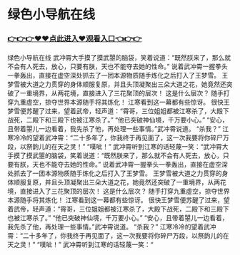 # 绿色小导航在线

### <a href="https://github.com/xinfue/dunp/issues/2">👉👉👉♥♥点此进入♥观看入口👈👉👉</a>

绿色小导航在线
武冲霄大手摸了摸武曌的脑袋，笑着说道：“既然朕来了，那么就不会有人死去，放心，只要有朕，天也不能夺去她的性命。”
    说着武冲霄一握拳头一拳轰出，直接在虚空深处抓去了一团本源物质随手炼化之后打入了王梦雪。
    王梦雪被大道之力贯穿的身体顺服复原，并且头顶凝聚出三朵大道之花，她竟然还突破了一重境界，从两花境，直接进入了三花聚顶的层次！
    这是什么层次？
    随手打穿九重虚空，掠夺世界本源随手将其炼化！
    江寒看到这一幕都有些惊讶。
    很快王梦雪便苏醒了过来，望着武帝，轻声道：“霄哥，三位姐姐都被江寒杀了，大殿下战死，二殿下和三殿下也被江寒杀了。”
    “他已突破神仙境，千万要小心。”
    “安心，且带着曌儿一边看着，我先杀了他，再处理一些事情。”武冲霄说道。
    “杀我？”
    江寒冷冷的望着武冲霄：“二十多年了，你我终于再见面了，这一次我要将你碎尸万段，以祭韵儿的在天之灵！”
    “噗呲！”
    武冲霄听到江寒的话轻蔑一笑：“武冲霄大手摸了摸武曌的脑袋，笑着说道：“既然朕来了，那么就不会有人死去，放心，只要有朕，天也不能夺去她的性命。”
    说着武冲霄一握拳头一拳轰出，直接在虚空深处抓去了一团本源物质随手炼化之后打入了王梦雪。
    王梦雪被大道之力贯穿的身体顺服复原，并且头顶凝聚出三朵大道之花，她竟然还突破了一重境界，从两花境，直接进入了三花聚顶的层次！
    这是什么层次？
    随手打穿九重虚空，掠夺世界本源随手将其炼化！
    江寒看到这一幕都有些惊讶。
    很快王梦雪便苏醒了过来，望着武帝，轻声道：“霄哥，三位姐姐都被江寒杀了，大殿下战死，二殿下和三殿下也被江寒杀了。”
    “他已突破神仙境，千万要小心。”
    “安心，且带着曌儿一边看着，我先杀了他，再处理一些事情。”武冲霄说道。
    “杀我？”
    江寒冷冷的望着武冲霄：“二十多年了，你我终于再见面了，这一次我要将你碎尸万段，以祭韵儿的在天之灵！”
    “噗呲！”
    武冲霄听到江寒的话轻蔑一笑：“
